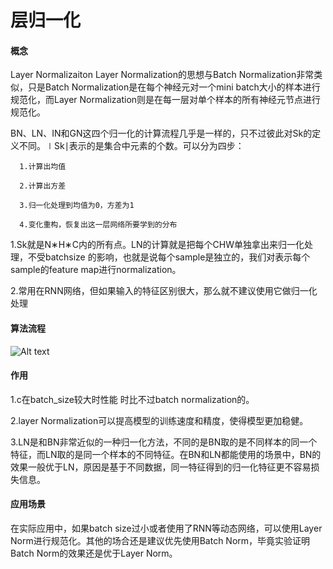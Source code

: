 # 层归一化
#### 概念
Layer Normalizaiton
Layer Normalization的思想与Batch Normalization非常类似，只是Batch Normalization是在每个神经元对一个mini batch大小的样本进行规范化，而Layer Normalization则是在每一层对单个样本的所有神经元节点进行规范化。

 BN、LN、IN和GN这四个归一化的计算流程几乎是一样的，只不过彼此对Sk的定义不同。∣Sk​∣表示的是集合中元素的个数。可以分为四步：

      1.计算出均值

      2.计算出方差

      3.归一化处理到均值为0，方差为1

      4.变化重构，恢复出这一层网络所要学到的分布
   1.Sk就是N∗H∗C内的所有点。LN的计算就是把每个CHW单独拿出来归一化处理，不受batchsize 的影响，也就是说每个sample是独立的，我们对表示每个sample的feature map进行normalization。

 2.常用在RNN网络，但如果输入的特征区别很大，那么就不建议使用它做归一化处理


#### 算法流程
![Alt text](./1626415144753.png)

#### 作用
1.c在batch_size较大时性能  时比不过batch normalization的。

2.layer Normalization可以提高模型的训练速度和精度，使得模型更加稳健。

3.LN是和BN非常近似的一种归一化方法，不同的是BN取的是不同样本的同一个特征，而LN取的是同一个样本的不同特征。在BN和LN都能使用的场景中，BN的效果一般优于LN，原因是基于不同数据，同一特征得到的归一化特征更不容易损失信息。
#### 应用场景
在实际应用中，如果batch size过小或者使用了RNN等动态网络，可以使用Layer Norm进行规范化。其他的场合还是建议优先使用Batch Norm，毕竟实验证明Batch Norm的效果还是优于Layer Norm。